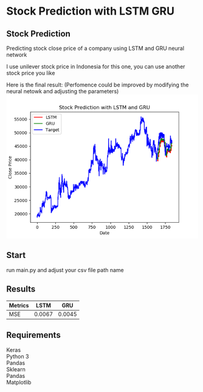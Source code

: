 # Stock Prediction with LSTM GRU

## Stock Prediction
Predicting stock close price of a company using LSTM and GRU neural network

I use unilever stock price in Indonesia for this one, you can use another stock price you like

Here is the final result: (Perfomence could be improved by modifying the neural netowk and adjusting the parameters)
![alt text](https://github.com/BenBenee/Stock-Prediction-with-LSTM-GRU/blob/master/model/FigurePredicted.png)

## Start
run main.py and adjust your csv file path name

## Results

|Metrics| LSTM   | GRU   |
| ----- | :------: | :------:|
| MSE	| 0.0067 | 0.0045|

## Requirements
Keras  
Python 3  
Pandas  
Sklearn  
Pandas  
Matplotlib  
 
